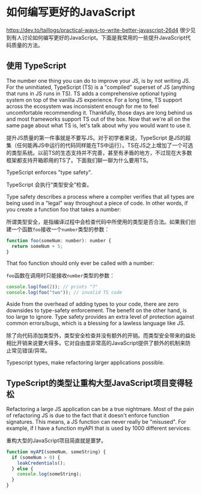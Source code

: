 # 如何编写更好的JavaScript

https://dev.to/taillogs/practical-ways-to-write-better-javascript-26d4
很少见到有人讨论如何编写更好的JavaScript。下面是我常用的一些提升JavaScript代码质量的方法。

## 使用 TypeScript

The number one thing you can do to improve your JS, is by not writing JS. For the uninitiated, TypeScript (TS) is a "compiled" superset of JS (anything that runs in JS runs in TS). TS adds a comprehensive optional typing system on top of the vanilla JS experience. For a long time, TS support across the ecosystem was inconsistent enough for me to feel uncomfortable recommending it. Thankfully, those days are long behind us and most frameworks support TS out of the box. Now that we're all on the same page about what TS is, let's talk about why you would want to use it.

提升JS质量的第一件事就是不要写JS。对于初学者来说，TypeScript 是JS的超集（任何能再JS中运行的代码同样能在TS中运行）。TS在JS之上增加了一个可选的类型系统。以前TS的生态支持并不完善，甚至有矛盾的地方，不过现在大多数框架都支持开箱即用的TS了。下面我们聊一聊为什么要用TS。


TypeScript enforces "type safety".

TypeScript 会执行“类型安全”检查。

Type safety describes a process where a compiler verifies that all types are being used in a "legal" way throughout a piece of code. In other words, if you create a function foo that takes a number:

所谓类型安全，是指编译过程中会检查代码中所使用的类型是否合法。如果我们创建一个函数`foo`接收一个`number`类型的参数：
```JavaScript
function foo(someNum: number): number {
  return someNum + 5;
}
```
That foo function should only ever be called with a number:

`foo`函数在调用时只能接收`number`类型的参数：

```JavaScript
console.log(foo(2)); // prints "7"
console.log(foo("two")); // invalid TS code
```
Aside from the overhead of adding types to your code, there are zero downsides to type-safety enforcement. The benefit on the other hand, is too large to ignore. Type safety provides an extra level of protection against common errors/bugs, which is a blessing for a lawless language like JS.

除了向代码添加类型外，类型安全检查并没有额外的开销。而类型安全带来的益处相比开销来说要大得多。它对自由度非常高的JavaScript提供了额外的机制来防止常见错误/异常。

Typescript types, make refactoring larger applications possible.

## TypeScript的类型让重构大型JavaScript项目变得轻松
Refactoring a large JS application can be a true nightmare. Most of the pain of refactoring JS is due to the fact that it doesn't enforce function signatures. This means, a JS function can never really be "misused". For example, if I have a function myAPI that is used by 1000 different services:

重构大型的JavaScript项目简直就是噩梦。


```JavaScript
function myAPI(someNum, someString) {
  if (someNum > 0) {
    leakCredentials();
  } else {
    console.log(someString);
  }
}
```
